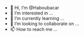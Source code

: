 - 👋 Hi, I’m @Haboubacar
- 👀 I’m interested in ...
- 🌱 I’m currently learning ...
- 💞️ I’m looking to collaborate on ...
- 📫 How to reach me ...

<!---
Haboubacar/Haboubacar is a ✨ special ✨ repository because its `README.md` (this file) appears on your GitHub profile.
You can click the Preview link to take a look at your changes.
--->
